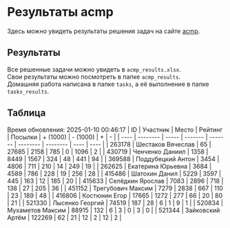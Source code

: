 # Результаты acmp
Здесь можно увидеть результаты решения задач на сайте [acmp](https://acmp.ru). 

## Результаты
Все решенные задачи можно увидеть в `acmp_results.xlsx`.   
Свои результаты можно посмотреть в папке `acmp_results`.  
Домашняя работа написана в папке `tasks`, а её выполнение в папке `tasks_results`.

## Таблица
Время обновления: 2025-01-10 00:46:17
| ID   | Участник | Место | Рейтинг | Посылки | + (1000) | - (1000) | +    | -    |
| ---- | -------- | ----- | ------- | ------- | -------- | -------- | ---- | ---- |
| 263178 | Шестаков Вячеслав | 65 | 27685 | 2158 | 785 | 0 | 1096 | 2 |
| 430719 | Ченченко Даниил | 1358 | 8449 | 1567 | 324 | 48 | 441 | 94 |
| 369588 | Поддубецкий Антон | 3454 | 4806 | 711 | 210 | 14 | 249 | 19 |
| 262625 | Екатерина Юрьевна | 3684 | 4589 | 786 | 228 | 19 | 256 | 28 |
| 415486 | Шатохин Данил | 5229 | 3597 | 445 | 163 | 12 | 185 | 20 |
| 415633 | Селёдкин Ярослав | 7083 | 2896 | 718 | 138 | 27 | 205 | 36 |
| 451152 | Трегубович Максим | 7279 | 2838 | 667 | 110 | 23 | 189 | 48 |
| 416806 | Костюнин Егор | 17665 | 1272 | 277 | 66 | 20 | 80 | 21 |
| 521330 | Лысенко Георгий | 74519 | 187 | 28 | 6 | 1 | 9 | 1 |
| 520834 | Мухаметов Максим | 88915 | 132 | 6 | 3 | 0 | 3 | 0 |
| 521344 | Зайковский Артём | 122269 | 62 | 21 | 12 | 2 | 12 | 2 |
